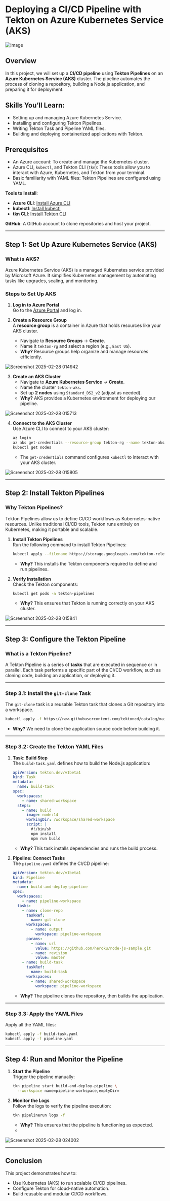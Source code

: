 #  Deploying a CI/CD Pipeline with Tekton on Azure Kubernetes Service (AKS)
![image](https://github.com/user-attachments/assets/e36506d2-d68d-45aa-8f04-20aeea29dd76)

## **Overview**

In this project, we will set up a **CI/CD pipeline** using **Tekton Pipelines** on an **Azure Kubernetes Service (AKS)** cluster. The pipeline automates the process of cloning a repository, building a Node.js application, and preparing it for deployment.

## **Skills You’ll Learn:**
- Setting up and managing Azure Kubernetes Service.
- Installing and configuring Tekton Pipelines.
- Writing Tekton Task and Pipeline YAML files.
- Building and deploying containerized applications with Tekton.

## **Prerequisites**

   - An Azure account: To create and manage the Kubernetes cluster.
   - Azure CLI, `kubectl`, and Tekton CLI (`tkn`): These tools allow you to interact with Azure, Kubernetes, and Tekton from your terminal.
   - Basic familiarity with YAML files: Tekton Pipelines are configured using YAML.

 **Tools to Install**:
   - **Azure CLI**: [Install Azure CLI](https://learn.microsoft.com/en-us/cli/azure/install-azure-cli)
   - **kubectl**: [Install kubectl](https://kubernetes.io/docs/tasks/tools/install-kubectl/)
   - **tkn CLI**: [Install Tekton CLI](https://github.com/tektoncd/cli/releases)

**GitHub**: A GitHub account to clone repositories and host your project.

---

## **Step 1: Set Up Azure Kubernetes Service (AKS)**

### **What is AKS?**
Azure Kubernetes Service (AKS) is a managed Kubernetes service provided by Microsoft Azure. It simplifies Kubernetes management by automating tasks like upgrades, scaling, and monitoring.

### **Steps to Set Up AKS**

1. **Log in to Azure Portal**  
   Go to the [Azure Portal](https://portal.azure.com) and log in.

2. **Create a Resource Group**  
   A **resource group** is a container in Azure that holds resources like your AKS cluster.  
   - Navigate to **Resource Groups** → **Create**.
   - Name it `tekton-rg` and select a region (e.g., `East US`).  
   - **Why?** Resource groups help organize and manage resources efficiently.

![Screenshot 2025-02-28 014942](https://github.com/user-attachments/assets/650c4012-946d-4781-87dd-996bd5a32e52)

3. **Create an AKS Cluster**  
   - Navigate to **Azure Kubernetes Service** → **Create**.
   - Name the cluster `tekton-aks`.
   - Set up **2 nodes** using `Standard_DS2_v2` (adjust as needed).  
   - **Why?** AKS provides a Kubernetes environment for deploying our pipeline.

![Screenshot 2025-02-28 015713](https://github.com/user-attachments/assets/6d7d1762-27c4-406d-a19b-db3dd654b29d)


4. **Connect to the AKS Cluster**  
   Use Azure CLI to connect to your AKS cluster:
   ```bash
   az login
   az aks get-credentials --resource-group tekton-rg --name tekton-aks
   kubectl get nodes
   ```
   - The `get-credentials` command configures `kubectl` to interact with your AKS cluster.
  
![Screenshot 2025-02-28 015805](https://github.com/user-attachments/assets/9f70b192-dfe8-444a-b0aa-fe610e2287ac)

---

## **Step 2: Install Tekton Pipelines**

### **Why Tekton Pipelines?**
Tekton Pipelines allow us to define CI/CD workflows as Kubernetes-native resources. Unlike traditional CI/CD tools, Tekton runs entirely on Kubernetes, making it portable and scalable.

1. **Install Tekton Pipelines**  
   Run the following command to install Tekton Pipelines:
   ```bash
   kubectl apply --filename https://storage.googleapis.com/tekton-releases/pipeline/latest/release.yaml
   ```

   - **Why?** This installs the Tekton components required to define and run pipelines.

2. **Verify Installation**  
   Check the Tekton components:
   ```bash
   kubectl get pods -n tekton-pipelines
   ```
   - **Why?** This ensures that Tekton is running correctly on your AKS cluster.

![Screenshot 2025-02-28 015841](https://github.com/user-attachments/assets/735f1857-8a61-4c02-bfa0-8d513de9858b)

---

## **Step 3: Configure the Tekton Pipeline**

### **What is a Tekton Pipeline?**
A Tekton Pipeline is a series of **tasks** that are executed in sequence or in parallel. Each task performs a specific part of the CI/CD workflow, such as cloning code, building an application, or deploying it.

---

### **Step 3.1: Install the `git-clone` Task**

The `git-clone` task is a reusable Tekton task that clones a Git repository into a workspace.  
```bash
kubectl apply -f https://raw.githubusercontent.com/tektoncd/catalog/main/task/git-clone/0.9/git-clone.yaml
```
- **Why?** We need to clone the application source code before building it.

---

### **Step 3.2: Create the Tekton YAML Files**

1. **Task: Build Step**  
   The `build-task.yaml` defines how to build the Node.js application:
   ```yaml
   apiVersion: tekton.dev/v1beta1
   kind: Task
   metadata:
     name: build-task
   spec:
     workspaces:
       - name: shared-workspace
     steps:
       - name: build
         image: node:14
         workingDir: /workspace/shared-workspace
         script: |
           #!/bin/sh
           npm install
           npm run build
   ```
   - **Why?** This task installs dependencies and runs the build process.

2. **Pipeline: Connect Tasks**  
   The `pipeline.yaml` defines the CI/CD pipeline:
   ```yaml
   apiVersion: tekton.dev/v1beta1
   kind: Pipeline
   metadata:
     name: build-and-deploy-pipeline
   spec:
     workspaces:
       - name: pipeline-workspace
     tasks:
       - name: clone-repo
         taskRef:
           name: git-clone
         workspaces:
           - name: output
             workspace: pipeline-workspace
         params:
           - name: url
             value: https://github.com/heroku/node-js-sample.git
           - name: revision
             value: master
       - name: build-task
         taskRef:
           name: build-task
         workspaces:
           - name: shared-workspace
             workspace: pipeline-workspace
   ```
   - **Why?** The pipeline clones the repository, then builds the application.

---

### **Step 3.3: Apply the YAML Files**

Apply all the YAML files:
```bash
kubectl apply -f build-task.yaml
kubectl apply -f pipeline.yaml
```

---

## **Step 4: Run and Monitor the Pipeline**

1. **Start the Pipeline**  
   Trigger the pipeline manually:
   ```bash
   tkn pipeline start build-and-deploy-pipeline \
     --workspace name=pipeline-workspace,emptyDir=
   ```

2. **Monitor the Logs**  
   Follow the logs to verify the pipeline execution:
   ```bash
   tkn pipelinerun logs -f
   ```
   - **Why?** This ensures that the pipeline is functioning as expected.
   - 
![Screenshot 2025-02-28 024002](https://github.com/user-attachments/assets/a4f99762-951e-446e-97c8-dd01b4f10f04)

---

## **Conclusion**

This project demonstrates how to:
- Use Kubernetes (AKS) to run scalable CI/CD pipelines.
- Configure Tekton for cloud-native automation.
- Build reusable and modular CI/CD workflows.
